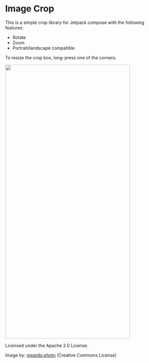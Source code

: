 # Image Crop 
This is a simple crop library for Jetpack compose with the following features:  
- Rotate  
- Zoom  
- Portrait/landscape compatible  

To resize the crop box, long-press one of the corners.   


<img src="[https://imgur.com/a/ONTMT0C](https://imgur.com/a/ONTMT0C)" width="400" height="880"/>

Licensed under the Apache 2.0 License. 

Image by: [mpardo.photo](https://openverse.org/image/7d5eff82-fb20-40bf-9adf-40538c900d29) (Creative Commons License)
